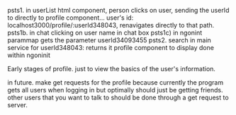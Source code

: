 psts1. in userList html component, person clicks on user, sending the userId to directly to profile component... user's id: localhost3000/profile/:userId348043, renavigates directly to that path.
psts1b. in chat clicking on user name in chat box
    psts1c) in ngonint parammap gets the parameter userId34093455 
psts2. search in main service for userId348043: returns it profile component to display done within ngoninit


Early stages of profile. just to view the basics of the user's information.


in future.
make get requests for the profile because currently the program gets all users when logging in but
optimally should just be getting friends. other users that you want to talk to should be done through a get request to server. 
